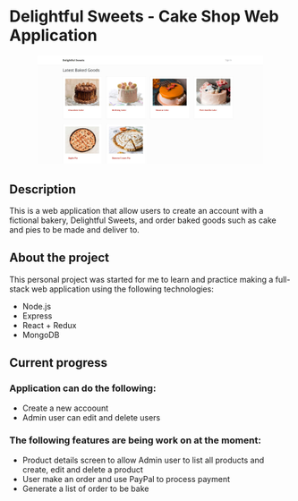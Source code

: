 # Delightful Sweets - Cake Shop Web Application
<p align="center">
<img src="./Delightful_Sweet.jpg" width="80%">
</p>

## Description
This is a web application that allow users to create an account with a fictional bakery, Delightful Sweets, and order baked goods such as cake and pies to be made
and deliver to.

## About the project
This personal project was started for me to learn and practice making a full-stack web application using the following technologies:
- Node.js
- Express
- React + Redux
- MongoDB

## Current progress

### Application can do the following:
- Create a new accoount
- Admin user can edit and delete users

### The following features are being work on at the moment:
- Product details screen to allow Admin user to list all products and create, edit and delete a product
- User make an order and use PayPal to process payment
- Generate a list of order to be bake
